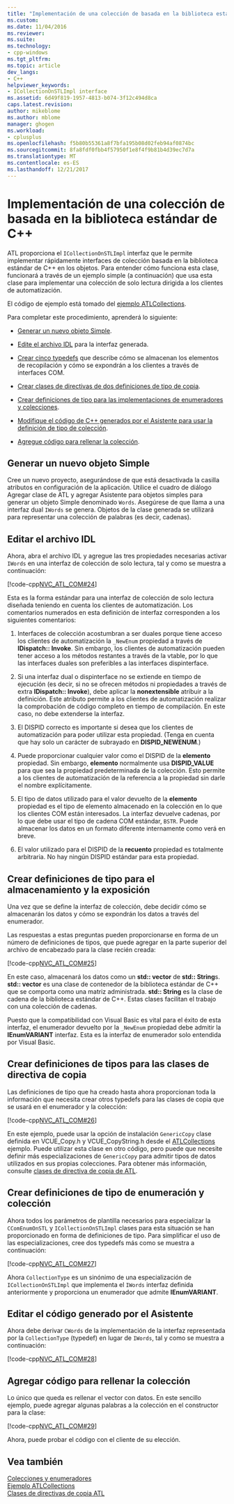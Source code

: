 ```yaml
---
title: "Implementación de una colección de basada en la biblioteca estándar de C++ | Documentos de Microsoft"
ms.custom: 
ms.date: 11/04/2016
ms.reviewer: 
ms.suite: 
ms.technology:
- cpp-windows
ms.tgt_pltfrm: 
ms.topic: article
dev_langs:
- C++
helpviewer_keywords:
- ICollectionOnSTLImpl interface
ms.assetid: 6d49f819-1957-4813-b074-3f12c494d8ca
caps.latest.revision: 
author: mikeblome
ms.author: mblome
manager: ghogen
ms.workload:
- cplusplus
ms.openlocfilehash: f5b80b55361a8f7bfa195b08d02feb94af0874bc
ms.sourcegitcommit: 8fa8fdf0fbb4f57950f1e8f4f9b81b4d39ec7d7a
ms.translationtype: MT
ms.contentlocale: es-ES
ms.lasthandoff: 12/21/2017
---
```

# <a name="implementing-a-c-standard-library-based-collection"></a>Implementación de una colección de basada en la biblioteca estándar de C++
ATL proporciona el `ICollectionOnSTLImpl` interfaz que le permite implementar rápidamente interfaces de colección basada en la biblioteca estándar de C++ en los objetos. Para entender cómo funciona esta clase, funcionará a través de un ejemplo simple (a continuación) que usa esta clase para implementar una colección de solo lectura dirigida a los clientes de automatización.  
  
 El código de ejemplo está tomado del [ejemplo ATLCollections](../visual-cpp-samples.md).  
  
 Para completar este procedimiento, aprenderá lo siguiente:  
  
-   [Generar un nuevo objeto Simple](#vccongenerating_an_object).  
  
-   [Edite el archivo IDL](#vcconedit_the_idl) para la interfaz generada.  
  
-   [Crear cinco typedefs](#vcconstorage_and_exposure_typedefs) que describe cómo se almacenan los elementos de recopilación y cómo se expondrán a los clientes a través de interfaces COM.  
  
-   [Crear clases de directivas de dos definiciones de tipo de copia](#vcconcopy_classes).  
  
-   [Crear definiciones de tipo para las implementaciones de enumeradores y colecciones](#vcconenumeration_and_collection).  
  
-   [Modifique el código de C++ generados por el Asistente para usar la definición de tipo de colección](#vcconedit_the_generated_code).  
  
-   [Agregue código para rellenar la colección](#vcconpopulate_the_collection).  
  
##  <a name="vccongenerating_an_object"></a>Generar un nuevo objeto Simple  
 Cree un nuevo proyecto, asegurándose de que está desactivada la casilla atributos en configuración de la aplicación. Utilice el cuadro de diálogo Agregar clase de ATL y agregar Asistente para objetos simples para generar un objeto Simple denominado `Words`. Asegúrese de que llama a una interfaz dual `IWords` se genera. Objetos de la clase generada se utilizará para representar una colección de palabras (es decir, cadenas).  
  
##  <a name="vcconedit_the_idl"></a>Editar el archivo IDL  
 Ahora, abra el archivo IDL y agregue las tres propiedades necesarias activar `IWords` en una interfaz de colección de solo lectura, tal y como se muestra a continuación:  
  
 [!code-cpp[NVC_ATL_COM#24](../atl/codesnippet/cpp/implementing-an-stl-based-collection_1.idl)]  
  
 Esta es la forma estándar para una interfaz de colección de solo lectura diseñada teniendo en cuenta los clientes de automatización. Los comentarios numerados en esta definición de interfaz corresponden a los siguientes comentarios:  
  
1.  Interfaces de colección acostumbran a ser duales porque tiene acceso los clientes de automatización la `_NewEnum` propiedad a través de **IDispatch:: Invoke**. Sin embargo, los clientes de automatización pueden tener acceso a los métodos restantes a través de la vtable, por lo que las interfaces duales son preferibles a las interfaces dispinterface.  
  
2.  Si una interfaz dual o dispinterface no se extiende en tiempo de ejecución (es decir, si no se ofrecen métodos ni propiedades a través de extra **IDispatch:: Invoke**), debe aplicar la **nonextensible** atribuir a la definición. Este atributo permite a los clientes de automatización realizar la comprobación de código completo en tiempo de compilación. En este caso, no debe extenderse la interfaz.  
  
3.  El DISPID correcto es importante si desea que los clientes de automatización para poder utilizar esta propiedad. (Tenga en cuenta que hay solo un carácter de subrayado en **DISPID_NEWENUM**.)  
  
4.  Puede proporcionar cualquier valor como el DISPID de la **elemento** propiedad. Sin embargo, **elemento** normalmente usa **DISPID_VALUE** para que sea la propiedad predeterminada de la colección. Esto permite a los clientes de automatización de la referencia a la propiedad sin darle el nombre explícitamente.  
  
5.  El tipo de datos utilizado para el valor devuelto de la **elemento** propiedad es el tipo de elemento almacenado en la colección en lo que los clientes COM están interesados. La interfaz devuelve cadenas, por lo que debe usar el tipo de cadena COM estándar, `BSTR`. Puede almacenar los datos en un formato diferente internamente como verá en breve.  
  
6.  El valor utilizado para el DISPID de la **recuento** propiedad es totalmente arbitraria. No hay ningún DISPID estándar para esta propiedad.  
  
##  <a name="vcconstorage_and_exposure_typedefs"></a>Crear definiciones de tipo para el almacenamiento y la exposición  
 Una vez que se define la interfaz de colección, debe decidir cómo se almacenarán los datos y cómo se expondrán los datos a través del enumerador.  
  
 Las respuestas a estas preguntas pueden proporcionarse en forma de un número de definiciones de tipos, que puede agregar en la parte superior del archivo de encabezado para la clase recién creada:  
  
 [!code-cpp[NVC_ATL_COM#25](../atl/codesnippet/cpp/implementing-an-stl-based-collection_2.h)]  
  
 En este caso, almacenará los datos como un **std:: vector** de **std:: String**s. **std:: vector** es una clase de contenedor de la biblioteca estándar de C++ que se comporta como una matriz administrada. **std:: String** es la clase de cadena de la biblioteca estándar de C++. Estas clases facilitan el trabajo con una colección de cadenas.  
  
 Puesto que la compatibilidad con Visual Basic es vital para el éxito de esta interfaz, el enumerador devuelto por la `_NewEnum` propiedad debe admitir la **IEnumVARIANT** interfaz. Esta es la interfaz de enumerador solo entendida por Visual Basic.  
  
##  <a name="vcconcopy_classes"></a>Crear definiciones de tipos para las clases de directiva de copia  
 Las definiciones de tipo que ha creado hasta ahora proporcionan toda la información que necesita crear otros typedefs para las clases de copia que se usará en el enumerador y la colección:  
  
 [!code-cpp[NVC_ATL_COM#26](../atl/codesnippet/cpp/implementing-an-stl-based-collection_3.h)]  
  
 En este ejemplo, puede usar la opción de instalación `GenericCopy` clase definida en VCUE_Copy.h y VCUE_CopyString.h desde el [ATLCollections](../visual-cpp-samples.md) ejemplo. Puede utilizar esta clase en otro código, pero puede que necesite definir más especializaciones de `GenericCopy` para admitir tipos de datos utilizados en sus propias colecciones. Para obtener más información, consulte [clases de directiva de copia de ATL](../atl/atl-copy-policy-classes.md).  
  
##  <a name="vcconenumeration_and_collection"></a>Crear definiciones de tipo de enumeración y colección  
 Ahora todos los parámetros de plantilla necesarios para especializar la `CComEnumOnSTL` y `ICollectionOnSTLImpl` clases para esta situación se han proporcionado en forma de definiciones de tipo. Para simplificar el uso de las especializaciones, cree dos typedefs más como se muestra a continuación:  
  
 [!code-cpp[NVC_ATL_COM#27](../atl/codesnippet/cpp/implementing-an-stl-based-collection_4.h)]  
  
 Ahora `CollectionType` es un sinónimo de una especialización de `ICollectionOnSTLImpl` que implementa el `IWords` interfaz definida anteriormente y proporciona un enumerador que admite **IEnumVARIANT**.  
  
##  <a name="vcconedit_the_generated_code"></a>Editar el código generado por el Asistente  
 Ahora debe derivar `CWords` de la implementación de la interfaz representada por la `CollectionType` (typedef) en lugar de `IWords`, tal y como se muestra a continuación:  
  
 [!code-cpp[NVC_ATL_COM#28](../atl/codesnippet/cpp/implementing-an-stl-based-collection_5.h)]  
  
##  <a name="vcconpopulate_the_collection"></a>Agregar código para rellenar la colección  
 Lo único que queda es rellenar el vector con datos. En este sencillo ejemplo, puede agregar algunas palabras a la colección en el constructor para la clase:  
  
 [!code-cpp[NVC_ATL_COM#29](../atl/codesnippet/cpp/implementing-an-stl-based-collection_6.h)]  
  
 Ahora, puede probar el código con el cliente de su elección.  
  
## <a name="see-also"></a>Vea también  
 [Colecciones y enumeradores](../atl/atl-collections-and-enumerators.md)   
 [Ejemplo ATLCollections](../visual-cpp-samples.md)   
 [Clases de directivas de copia ATL](../atl/atl-copy-policy-classes.md)

